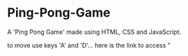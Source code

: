 # Ping-Pong-Game

A 'Ping Pong Game' made using HTML, CSS and JavaScript.

to move use keys 'A' and 'D'...
here is the link to access " 
